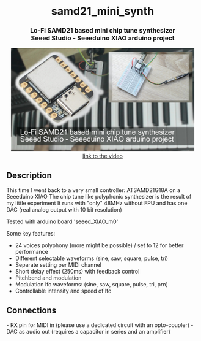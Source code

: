 <h1 align="center">samd21_mini_synth</h1>
<h3 align="center">Lo-Fi SAMD21 based mini chip tune synthesizer<br>Seeed Studio - Seeeduino XIAO arduino project</h3>  
<p align="center"> 
  <img src="img/splash.jpg" alt="project picture" width="480px" height="270px"><br>
  <a href="https://youtu.be/x4WEWTdZR90">link to the video</a>
</p>
<h2>Description</h2>
This time I went back to a very small controller: ATSAMD21G18A on a Seeeduino XIAO
The chip tune like polyphonic synthesizer is the result of my little experiment
It runs with "only" 48MHz without FPU and has one DAC (real analog output with 10 bit resolution)

Tested with arduino board 'seeed_XIAO_m0'

Some key features:
- 24 voices polyphony (more might be possible) / set to 12 for better performance
- Different selectable waveforms (sine, saw, square, pulse, tri)
- Separate setting per MIDI channel
- Short delay effect (250ms) with feedback control
- Pitchbend and modulation
- Modulation lfo waveforms: (sine, saw, square, pulse, tri, prn)
- Controllable intensity and speed of lfo

<h2>Connections</h2>
- RX pin for MIDI in (please use a dedicated circuit with an opto-coupler)
- DAC as audio out (requires a capacitor in series and an amplifier)

